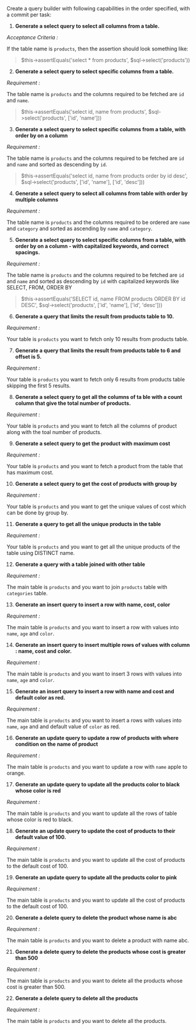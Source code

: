 Create a query builder with following capabilities in the order specified, with a commit per task:

1. **Generate a select query to select all columns from a table.**

*Acceptance Criteria :*

If the table name is `products`, then the assertion should look something like:

>$this->assertEquals('select * from products', $sql->select('products'))

2. **Generate a select query to select specific columns from a table.**

*Requirement :*

The table name is `products` and the columns required to be fetched are `id` and `name`.

>$this->assertEquals('select id, name from products', $sql->select('products', ['id', 'name']))

3. **Generate a select query to select specific columns from a table, with order by on a column**

*Requirement :*

The table name is `products` and the columns required to be fetched are `id` and `name` and sorted as descending by `id`.

>$this->assertEquals('select id, name from products order by id desc', $sql->select('products', ['id', 'name'], ['id', 'desc']))

4. **Generate a select query to select all columns from table with order by multiple columns**

*Requirement :*

The table name is `products` and the columns required to be ordered are `name` and `category` and sorted as ascending by `name` and `category`.

5. **Generate a select query to select specific columns from a table, with order by on a column - with capitalized keywords, and correct spacings.**

*Requirement :*

The table name is `products` and the columns required to be fetched are `id` and `name` and sorted as descending by `id` with capitalized keywords like SELECT, FROM, ORDER BY

>$this->assertEquals('SELECT id, name FROM products ORDER BY id DESC', $sql->select('products', ['id', 'name'], ['id', 'desc']))

6. **Generate a query that limits the result from products table to 10.**

*Requirement :*

Your table is `products` you want to fetch only 10 results from products table.

7. **Generate a query that limits the result from products table to 6 and offset is 5.**

*Requirement :*

Your table is `products` you want to fetch only 6 results from products table skipping the first 5 results.

8. **Generate a select query to get all the columns of ta ble with a count column that give the total number of products.**

*Requirement :*

Your table is `products` and you want to fetch all the columns of product along with the toal number of products.

9. **Generate a select query to get the product with maximum cost**

*Requirement :*

Your table is `products` and you want to fetch a product from the table that has maximum cost.

10. **Generate a select query to get the cost of products with group by**

*Requirement :*

Your table is `products` and you want to get the unique values of cost which can be done by group by.

11. **Generate a query to get all the unique products in the table**

*Requirement :*

Your table is `products` and you want to get all the unique products of the table using DISTINCT name.


12. **Generate a query with a table joined with other table**

 *Requirement :*

The main table is `products` and you want to join `products` table with `categories` table.

13. **Generate an insert query to insert a row with name, cost, color**

 *Requirement :*

The main table is `products` and you want to insert a row with values into `name`, `age` and `color`.

14. **Generate an insert query to insert multiple rows of values with column : name, cost and color.**

*Requirement :*

The main table is `products` and you want to insert 3 rows with values into `name`, `age` and `color`.

15. **Generate an insert query to insert a row with name and cost and default color as red.**

*Requirement :*

The main table is `products` and you want to insert a rows with values into `name`, `age` and and default value of `color` as red.

16. **Generate an update query to update a row of products with where condition on the name of product**

*Requirement :*

The main table is `products` and you want to update a row with `name` apple to orange.

17. **Generate an update query to update all the products color to black whose color is red**

*Requirement :*

The main table is `products` and you want to update all the rows of table whose color is red to black.

18. **Generate an update query to update the cost of products to their default value of 100.**

*Requirement :*

The main table is `products` and you want to update all the cost of products to the default cost of 100.

19. **Generate an update query to update all the products color to pink**

*Requirement :*

The main table is `products` and you want to update all the cost of products to the default cost of 100.

20. **Generate a delete query to delete the product whose name is abc**

*Requirement :*

The main table is `products` and you want to delete a product with name abc.

21. **Generate a delete query to delete the products whose cost is greater than 500**

*Requirement :*

The main table is `products` and you want to delete all the products whose cost is greater than 500.

22. **Generate a delete query to delete all the products**

*Requirement :*

The main table is `products` and you want to delete all the products.